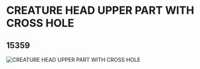 # CREATURE HEAD UPPER PART WITH CROSS HOLE
## 15359
![CREATURE HEAD UPPER PART WITH CROSS HOLE](https://lc-www-live-s.legocdn.com/media/bricks/5/2/6056359.jpg)